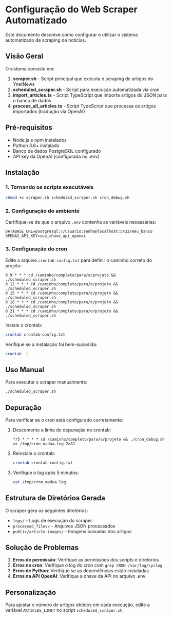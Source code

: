 # Configuração do Web Scraper Automatizado

Este documento descreve como configurar e utilizar o sistema automatizado de scraping de notícias.

## Visão Geral

O sistema consiste em:

1. **scraper.sh** - Script principal que executa o scraping de artigos do YnetNews
2. **scheduled_scraper.sh** - Script para execução automatizada via cron
3. **import_articles.ts** - Script TypeScript que importa artigos do JSON para o banco de dados
4. **process_all_articles.ts** - Script TypeScript que processa os artigos importados (tradução via OpenAI)

## Pré-requisitos

- Node.js e npm instalados
- Python 3.6+ instalado
- Banco de dados PostgreSQL configurado
- API key da OpenAI (configurada no .env)

## Instalação

### 1. Tornando os scripts executáveis

```bash
chmod +x scraper.sh scheduled_scraper.sh cron_debug.sh
```

### 2. Configuração do ambiente

Certifique-se de que o arquivo `.env` contenha as variáveis necessárias:

```
DATABASE_URL=postgresql://usuario:senha@localhost:5432/meu_banco
OPENAI_API_KEY=sua_chave_api_openai
```

### 3. Configuração do cron

Edite o arquivo `crontab-config.txt` para definir o caminho correto do projeto:

```
0 9 * * * cd /caminho/completo/para/o/projeto && ./scheduled_scraper.sh
0 12 * * * cd /caminho/completo/para/o/projeto && ./scheduled_scraper.sh
0 15 * * * cd /caminho/completo/para/o/projeto && ./scheduled_scraper.sh
0 18 * * * cd /caminho/completo/para/o/projeto && ./scheduled_scraper.sh
0 21 * * * cd /caminho/completo/para/o/projeto && ./scheduled_scraper.sh
```

Instale o crontab:

```bash
crontab crontab-config.txt
```

Verifique se a instalação foi bem-sucedida:

```bash
crontab -l
```

## Uso Manual

Para executar o scraper manualmente:

```bash
./scheduled_scraper.sh
```

## Depuração

Para verificar se o cron está configurado corretamente:

1. Descomente a linha de depuração no crontab:
   ```
   */5 * * * * cd /caminho/completo/para/o/projeto && ./cron_debug.sh >> /tmp/cron_madua.log 2>&1
   ```

2. Reinstale o crontab:
   ```bash
   crontab crontab-config.txt
   ```

3. Verifique o log após 5 minutos:
   ```bash
   cat /tmp/cron_madua.log
   ```

## Estrutura de Diretórios Gerada

O scraper gera os seguintes diretórios:

- `logs/` - Logs de execução do scraper
- `processed_files/` - Arquivos JSON processados
- `public/article-images/` - Imagens baixadas dos artigos

## Solução de Problemas

1. **Erros de permissão**: Verifique as permissões dos scripts e diretórios
2. **Erros no cron**: Verifique o log do cron com `grep CRON /var/log/syslog`
3. **Erros de Python**: Verifique se as dependências estão instaladas
4. **Erros na API OpenAI**: Verifique a chave da API no arquivo .env

## Personalização

Para ajustar o número de artigos obtidos em cada execução, edite a variável `ARTICLES_LIMIT` no script `scheduled_scraper.sh`. 